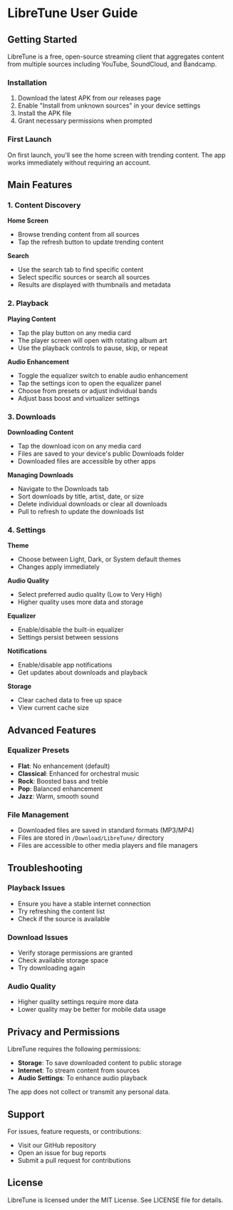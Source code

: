# LibreTune User Guide

## Getting Started

LibreTune is a free, open-source streaming client that aggregates content from multiple sources including YouTube, SoundCloud, and Bandcamp.

### Installation

1. Download the latest APK from our releases page
2. Enable "Install from unknown sources" in your device settings
3. Install the APK file
4. Grant necessary permissions when prompted

### First Launch

On first launch, you'll see the home screen with trending content. The app works immediately without requiring an account.

## Main Features

### 1. Content Discovery

**Home Screen**
- Browse trending content from all sources
- Tap the refresh button to update trending content

**Search**
- Use the search tab to find specific content
- Select specific sources or search all sources
- Results are displayed with thumbnails and metadata

### 2. Playback

**Playing Content**
- Tap the play button on any media card
- The player screen will open with rotating album art
- Use the playback controls to pause, skip, or repeat

**Audio Enhancement**
- Toggle the equalizer switch to enable audio enhancement
- Tap the settings icon to open the equalizer panel
- Choose from presets or adjust individual bands
- Adjust bass boost and virtualizer settings

### 3. Downloads

**Downloading Content**
- Tap the download icon on any media card
- Files are saved to your device's public Downloads folder
- Downloaded files are accessible by other apps

**Managing Downloads**
- Navigate to the Downloads tab
- Sort downloads by title, artist, date, or size
- Delete individual downloads or clear all downloads
- Pull to refresh to update the downloads list

### 4. Settings

**Theme**
- Choose between Light, Dark, or System default themes
- Changes apply immediately

**Audio Quality**
- Select preferred audio quality (Low to Very High)
- Higher quality uses more data and storage

**Equalizer**
- Enable/disable the built-in equalizer
- Settings persist between sessions

**Notifications**
- Enable/disable app notifications
- Get updates about downloads and playback

**Storage**
- Clear cached data to free up space
- View current cache size

## Advanced Features

### Equalizer Presets
- **Flat**: No enhancement (default)
- **Classical**: Enhanced for orchestral music
- **Rock**: Boosted bass and treble
- **Pop**: Balanced enhancement
- **Jazz**: Warm, smooth sound

### File Management
- Downloaded files are saved in standard formats (MP3/MP4)
- Files are stored in `/Download/LibreTune/` directory
- Files are accessible to other media players and file managers

## Troubleshooting

### Playback Issues
- Ensure you have a stable internet connection
- Try refreshing the content list
- Check if the source is available

### Download Issues
- Verify storage permissions are granted
- Check available storage space
- Try downloading again

### Audio Quality
- Higher quality settings require more data
- Lower quality may be better for mobile data usage

## Privacy and Permissions

LibreTune requires the following permissions:
- **Storage**: To save downloaded content to public storage
- **Internet**: To stream content from sources
- **Audio Settings**: To enhance audio playback

The app does not collect or transmit any personal data.

## Support

For issues, feature requests, or contributions:
- Visit our GitHub repository
- Open an issue for bug reports
- Submit a pull request for contributions

## License

LibreTune is licensed under the MIT License.
See LICENSE file for details.